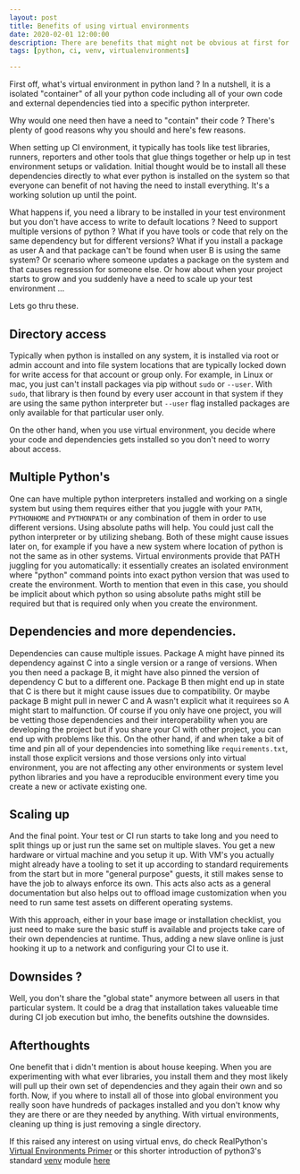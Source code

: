 ```yaml
---
layout: post
title: Benefits of using virtual environments
date: 2020-02-01 12:00:00
description: There are benefits that might not be obvious at first for using virtual environments with python. Here's some points that might convince you to use them too.
tags: [python, ci, venv, virtualenvironments]

---
```


First off, what's virtual environment in python land ? In a nutshell, it is a isolated "container" of all your python code
including all of your own code and external dependencies tied into a specific python interpreter. 

Why would one need then have a need to "contain" their code ? There's plenty of good reasons why you should and here's few reasons.

When setting up CI environment, it typically has tools like test libraries, runners, reporters and other tools that glue things together
or help up in test environment setups or validation. Initial thought would be to install all these dependencies directly to what ever python is
installed on the system so that everyone can benefit of not having the need to install everything. It's a working solution up until the point.

What happens if, you need a library to be installed in your test environment but you don't have access to write to default locations ? 
Need to support multiple versions of python ? What if you have tools or code that rely on the same dependency but for different versions?
What if you install a package as user A and that package can't be found when user B is using the same system? Or scenario where someone updates 
a package on the system and that causes regression for someone else.  Or how about when your project starts to grow and you suddenly have a need 
to scale up your test environment ...

Lets go thru these.

## Directory access

Typically when python is installed on any system, it is installed via root or admin account and into file system locations that are typically
locked down for write access for that account or group only. For example, in Linux or mac, you just can't install packages via pip without `sudo`
or `--user`. With `sudo`, that library is then found by every user account in that system if they are using the same python interpreter but 
`--user` flag installed packages are only available for that particular user only.  

On the other hand, when you use virtual environment, you decide where your code and dependencies gets installed so you don't need to worry about 
access.

## Multiple Python's 

One can have multiple python interpreters installed and working on a single system but using them requires either that you juggle with your
`PATH`, `PYTHONHOME` and `PYTHONPATH` or any combination of them in order to use different versions. Using absolute paths will help. You
could just call the python interpreter or by utilizing shebang. Both of these might cause issues later on, for example if you have a new system
where location of python is not the same as in other systems. Virtual environments provide that PATH juggling for you automatically: it 
essentially creates an isolated environment where "python" command points into exact python version that was used to create the environment.
Worth to mention that even in this case, you should be implicit about which python so using absolute paths might still be required but that
is required only when you create the environment. 

## Dependencies and more dependencies.

Dependencies can cause multiple issues. Package A might have pinned its dependency against C into a single version or a range of versions. When
you then need a package B, it might have also pinned the version of dependency C but to a different one. Package B then might end up in state that
C is there but it might cause issues due to compatibility. Or maybe package B might pull in newer C and A wasn't explicit what it requirees so A 
might start to malfunction. Of course if you only have one project, you will be vetting those dependencies and their interoperability when you
are developing the project but if you share your CI with other project, you can end up with problems like this. On the other hand, if and when
take a bit of time and pin all of your dependencies into something like `requirements.txt`, install those explicit versions and those versions 
only into virtual environment, you are not affecting any other environments or system level python libraries and you have a reproducible 
environment every time you create a new or activate existing one. 

## Scaling up

And the final point. Your test or CI  run starts to take long and you need to split things up or just run the same set on multiple slaves. You get
a new hardware or virtual machine and you setup it up. With VM's you actually might already have a tooling to set it up according to standard
requirements from the start but in more "general purpose" guests, it still makes sense to have the job to always enforce its own. This acts 
also acts as a general documentation but also helps out to offload image customization when you need to run same test assets on different
operating systems.

With this approach, either in your base image or installation checklist, you just need to make sure the basic stuff is available and projects 
take care of their own dependencies at runtime. Thus, adding a new slave online is just hooking it up to a network and configuring 
your CI to use it.

## Downsides ? 

Well, you don't share the "global state" anymore between all users in that particular system. It could be a drag that installation takes valueable
time during CI job execution but imho, the benefits outshine the downsides.

## Afterthoughts

One benefit that i didn't mention is about house keeping. When you are experimenting with what ever libraries, you install them and they most
likely will pull up their own set of dependencies and they again their own and so forth. Now, if you where to install all of those into global 
environment you really soon have hundreds of packages installed and you don't know why they are there or are they needed by anything. With 
virtual environments, cleaning up thing is just removing a single directory. 

If this raised any interest on using virtual envs, do check RealPython's [Virtual Environments Primer](https://realpython.com/python-virtual-environments-a-primer/) 
or this shorter introduction of python3's standard [venv](https://docs.python.org/3/library/venv.html) module [here](https://cewing.github.io/training.python_web/html/presentations/venv_intro.html)
